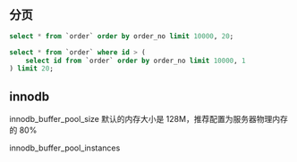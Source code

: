 ## 分页
```sql
select * from `order` order by order_no limit 10000, 20;
```

```sql
select * from `order` where id > (
    select id from `order` order by order_no limit 10000, 1
) limit 20;
```

## innodb
innodb_buffer_pool_size
默认的内存大小是 128M，推荐配置为服务器物理内存的 80%

innodb_buffer_pool_instances
